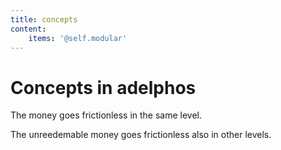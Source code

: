 ```yaml
---
title: concepts
content:
    items: '@self.modular'
---
```


# Concepts in adelphos

The money goes frictionless in the same level.

The unreedemable money goes frictionless also in other levels.
